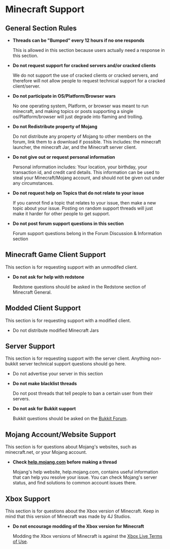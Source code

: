 # Minecraft Support

## General Section Rules

* __Threads can be "Bumped" every 12 hours if no one responds__

    This is allowed in this section because users actually need a response in this section.

* __Do not request support for cracked servers and/or cracked clients__

    We do not support the use of cracked clients or cracked servers, and therefore will not allow people to request technical support for a cracked client/server.

* __Do not participate in OS/Platform/Browser wars__

    No one operating system, Platform, or browser was meant to run minecraft, and making topics or posts supporting a single os/Platform/browser will just degrade into flaming and trolling.
    
* __Do not Redistribute property of Mojang__

    Do not distribute any property of Mojang to other members on the forum, link them to a download if possible.  This includes: the minecraft launcher, the minecraft Jar, and the Minecraft server client.

* __Do not give out or request personal information__

    Personal information includes: Your location, your birthday, your transaction id, and credit card details.  This information can be used to steal your Minecraft/Mojang account, and should not be given out under any circumstances.

* __Do not request help on Topics that do not relate to your issue__

    If you cannot find a topic that relates to your issue, then make a new topic about your issue.  Posting on random support threads will just make it harder for other people to get support.
    
* __Do not post forum support questions in this section__

    Forum support questions belong in the Forum Discussion & Information section


## Minecraft Game Client Support

This section is for requesting support with an unmodifed client.

* __Do not ask for help with redstone__

    Redstone questions should be asked in the Redstone section of Minecraft General.
    

## Modded Client Support

This section is for requesting support with a modified client.

* Do not distribute modified Minecraft Jars

## Server Support

This section is for requesting support with the server client.  Anything non-bukkit server technical support questions should go here.

* Do not advertise your server in this section
* __Do not make blacklist threads__

    Do not post threads that tell people to ban a certain user from their servers. 
    
* __Do not ask for Bukkit support__

    Bukkit questions should be asked on the [Bukkit Forum](http://forums.bukkit.org/forums/bukkit-help.6/).


## Mojang Account/Website Support

This section is for questions about Mojang's websites, such as minecraft.net, or your Mojang account. 

* __Check [help.mojang.com](http://help.mojang.com) before making a thread__

    Mojang's help website, help.mojang.com, contains useful information that can help you resolve your issue.  You can check Mojang's server status, and find solutions to common account issues there.

## Xbox Support

This section is for questions about the Xbox version of Minecraft.  Keep in mind that this version of Minecraft was made by 4J Studios.

* __Do not encourage modding of the Xbox version for Minecraft__

    Modding the Xbox versions of Minecraft is against the [Xbox Live Terms of Use](http://www.xbox.com/en-US/legal/livetou).